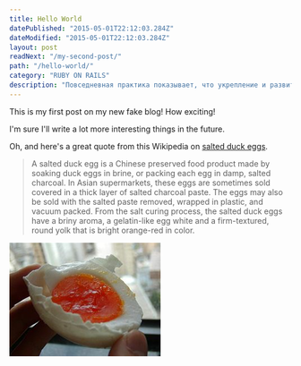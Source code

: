 ```yaml
---
title: Hello World
datePublished: "2015-05-01T22:12:03.284Z"
dateModified: "2015-05-01T22:12:03.284Z"
layout: post
readNext: "/my-second-post/"
path: "/hello-world/"
category: "RUBY ON RAILS"
description: "Повседневная практика показывает, что укрепление и развитие структуры влечет за собой процесс внедрения и модернизации форм развития. Повседневная практика показывает, что реализация намеченных плановых заданий в значительной степени обуславливает создание форм развития."
---
```


This is my first post on my new fake blog! How exciting!

I'm sure I'll write a lot more interesting things in the future.

Oh, and here's a great quote from this Wikipedia on [salted duck eggs](http://en.wikipedia.org/wiki/Salted_duck_egg).

>A salted duck egg is a Chinese preserved food product made by soaking duck eggs in brine, or packing each egg in damp, salted charcoal. In Asian supermarkets, these eggs are sometimes sold covered in a thick layer of salted charcoal paste. The eggs may also be sold with the salted paste removed, wrapped in plastic, and vacuum packed. From the salt curing process, the salted duck eggs have a briny aroma, a gelatin-like egg white and a firm-textured, round yolk that is bright orange-red in color.

![Chinese Salty Egg](./salty_egg.jpg)
